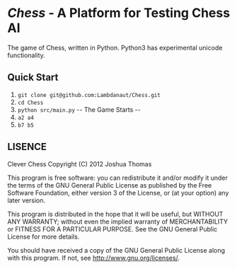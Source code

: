 _Chess_ - A Platform for Testing Chess AI
===============================================

The game of Chess, written in Python. Python3 has experimental unicode functionality. 

Quick Start
-----------
1. `git clone git@github.com:Lambdanaut/Chess.git`
2. `cd Chess`
3. `python src/main.py`
-- The Game Starts --
4. `a2 a4`
5. `b7 b5`

LISENCE
-------
Clever Chess
Copyright (C) 2012  Joshua Thomas

This program is free software: you can redistribute it and/or modify
it under the terms of the GNU General Public License as published by
the Free Software Foundation, either version 3 of the License, or
(at your option) any later version.

This program is distributed in the hope that it will be useful,
but WITHOUT ANY WARRANTY; without even the implied warranty of
MERCHANTABILITY or FITNESS FOR A PARTICULAR PURPOSE.  See the
GNU General Public License for more details.

You should have received a copy of the GNU General Public License
along with this program.  If not, see <http://www.gnu.org/licenses/>.
